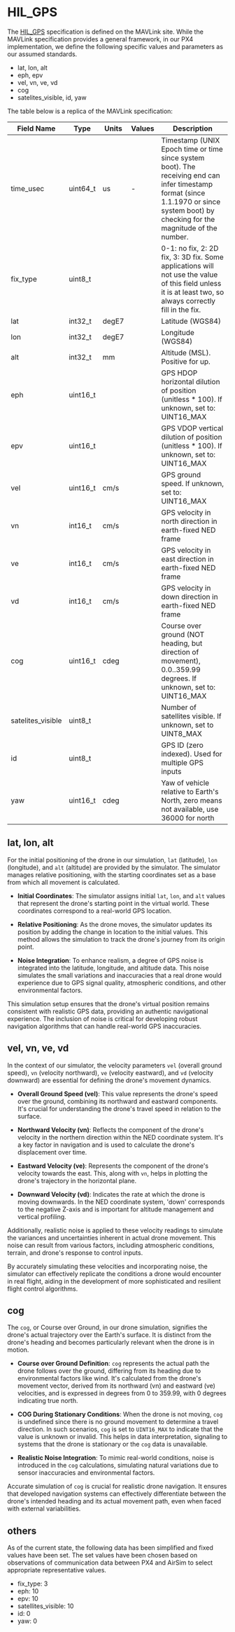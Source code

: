 # HIL_GPS


The [HIL_GPS](https://mavlink.io/en/messages/common.html#HIL_GPS) specification is defined on the MAVLink site. While the MAVLink specification provides a general framework, in our PX4 implementation, we define the following specific values and parameters as our assumed standards.

* lat, lon, alt
* eph, epv
* vel, vn, ve, vd
* cog
* satelites_visible, id, yaw


The table below is a replica of the MAVLink specification:

| Field Name   | Type        | Units | Values | Description |
|--------------|-------------|-------|--------|-------------|
| time_usec    | uint64_t    | us    | -      |Timestamp (UNIX Epoch time or time since system boot). The receiving end can infer timestamp format (since 1.1.1970 or since system boot) by checking for the magnitude of the number.|
|fix_type|uint8_t|||0-1: no fix, 2: 2D fix, 3: 3D fix. Some applications will not use the value of this field unless it is at least two, so always correctly fill in the fix.|
|lat|int32_t|degE7||Latitude (WGS84)|
|lon|int32_t|degE7||Longitude (WGS84)|
|alt|int32_t|mm||Altitude (MSL). Positive for up.|
|eph|uint16_t|||GPS HDOP horizontal dilution of position (unitless * 100). If unknown, set to: UINT16_MAX|
|epv|uint16_t|||GPS VDOP vertical dilution of position (unitless * 100). If unknown, set to: UINT16_MAX|
|vel|uint16_t|cm/s||GPS ground speed. If unknown, set to: UINT16_MAX|
|vn|int16_t|cm/s||GPS velocity in north direction in earth-fixed NED frame|
|ve|int16_t|cm/s||GPS velocity in east direction in earth-fixed NED frame|
|vd|int16_t|cm/s||GPS velocity in down direction in earth-fixed NED frame|
|cog|uint16_t|cdeg||Course over ground (NOT heading, but direction of movement), 0.0..359.99 degrees. If unknown, set to: UINT16_MAX|
|satelites_visible|uint8_t|||Number of satellites visible. If unknown, set to UINT8_MAX|
|id|uint8_t|||GPS ID (zero indexed). Used for multiple GPS inputs|
|yaw|uint16_t|cdeg||Yaw of vehicle relative to Earth's North, zero means not available, use 36000 for north|

## lat, lon, alt

For the initial positioning of the drone in our simulation, `lat` (latitude), `lon` (longitude), and `alt` (altitude) are provided by the simulator. The simulator manages relative positioning, with the starting coordinates set as a base from which all movement is calculated.

- **Initial Coordinates**: The simulator assigns initial `lat`, `lon`, and `alt` values that represent the drone's starting point in the virtual world. These coordinates correspond to a real-world GPS location.

- **Relative Positioning**: As the drone moves, the simulator updates its position by adding the change in location to the initial values. This method allows the simulation to track the drone's journey from its origin point.

- **Noise Integration**: To enhance realism, a degree of GPS noise is integrated into the latitude, longitude, and altitude data. This noise simulates the small variations and inaccuracies that a real drone would experience due to GPS signal quality, atmospheric conditions, and other environmental factors.

This simulation setup ensures that the drone's virtual position remains consistent with realistic GPS data, providing an authentic navigational experience. The inclusion of noise is critical for developing robust navigation algorithms that can handle real-world GPS inaccuracies.



## vel, vn, ve, vd

In the context of our simulator, the velocity parameters `vel` (overall ground speed), `vn` (velocity northward), `ve` (velocity eastward), and `vd` (velocity downward) are essential for defining the drone's movement dynamics.

- **Overall Ground Speed (vel)**: This value represents the drone's speed over the ground, combining its northward and eastward components. It's crucial for understanding the drone's travel speed in relation to the surface.

- **Northward Velocity (vn)**: Reflects the component of the drone's velocity in the northern direction within the NED coordinate system. It's a key factor in navigation and is used to calculate the drone's displacement over time.

- **Eastward Velocity (ve)**: Represents the component of the drone's velocity towards the east. This, along with `vn`, helps in plotting the drone's trajectory in the horizontal plane.

- **Downward Velocity (vd)**: Indicates the rate at which the drone is moving downwards. In the NED coordinate system, 'down' corresponds to the negative Z-axis and is important for altitude management and vertical profiling.

Additionally, realistic noise is applied to these velocity readings to simulate the variances and uncertainties inherent in actual drone movement. This noise can result from various factors, including atmospheric conditions, terrain, and drone's response to control inputs.

By accurately simulating these velocities and incorporating noise, the simulator can effectively replicate the conditions a drone would encounter in real flight, aiding in the development of more sophisticated and resilient flight control algorithms.

## cog

The `cog`, or Course over Ground, in our drone simulation, signifies the drone's actual trajectory over the Earth's surface. It is distinct from the drone's heading and becomes particularly relevant when the drone is in motion.

- **Course over Ground Definition**: `cog` represents the actual path the drone follows over the ground, differing from its heading due to environmental factors like wind. It's calculated from the drone's movement vector, derived from its northward (vn) and eastward (ve) velocities, and is expressed in degrees from 0 to 359.99, with 0 degrees indicating true north.

- **COG During Stationary Conditions**: When the drone is not moving, `cog` is undefined since there is no ground movement to determine a travel direction. In such scenarios, `cog` is set to `UINT16_MAX` to indicate that the value is unknown or invalid. This helps in data interpretation, signaling to systems that the drone is stationary or the `cog` data is unavailable.

- **Realistic Noise Integration**: To mimic real-world conditions, noise is introduced in the `cog` calculations, simulating natural variations due to sensor inaccuracies and environmental factors.

Accurate simulation of `cog` is crucial for realistic drone navigation. It ensures that developed navigation systems can effectively differentiate between the drone's intended heading and its actual movement path, even when faced with external variabilities.


## others

As of the current state, the following data has been simplified and fixed values have been set. The set values have been chosen based on observations of communication data between PX4 and AirSim to select appropriate representative values.

- fix_type: 3
- eph: 10
- epv: 10
- satellites_visible: 10
- id: 0
- yaw: 0

